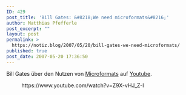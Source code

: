 ```yaml
---
ID: 429
post_title: 'Bill Gates: &#8218;We need microformats&#8216;'
author: Matthias Pfefferle
post_excerpt: ""
layout: post
permalink: >
  https://notiz.blog/2007/05/20/bill-gates-we-need-microformats/
published: true
post_date: 2007-05-20 17:36:50
---
```

<!-- wp:paragraph -->
<p>Bill Gates über den Nutzen von <a href="http://microformats.org">Microformats</a> auf <a href="http://youtube.com/watch?v=Z9X-vHJ_Z-I">Youtube</a>.<br/>
</p>
<!-- /wp:paragraph -->

<!-- wp:more -->
<!--more-->
<!-- /wp:more -->

<!-- wp:core-embed/youtube {"url":"https://www.youtube.com/watch?v=Z9X-vHJ_Z-I","align":"wide","type":"video","providerNameSlug":"youtube"} -->
<figure class="wp-block-embed-youtube wp-block-embed alignwide is-type-video is-provider-youtube">
	https://www.youtube.com/watch?v=Z9X-vHJ_Z-I
</figure>
<!-- /wp:core-embed/youtube -->
